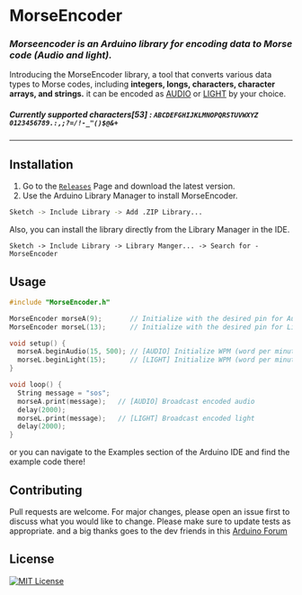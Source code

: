 # **MorseEncoder**
### _Morseencoder is an Arduino library for encoding data to Morse code (Audio and light)._
Introducing the MorseEncoder library, a tool that converts various data types to Morse codes, including **integers, longs, characters, character arrays, and strings.** it can be encoded as [AUDIO](https://github.com/ktauchathuranga/MorseEncoder/blob/main/examples/MorseEncoder_EXAMPLE_AUDIO/MorseEncoder_EXAMPLE_AUDIO.ino) or [LIGHT](https://github.com/ktauchathuranga/MorseEncoder/blob/main/examples/MorseEncoder_EXAMPLE_LIGHT/MorseEncoder_EXAMPLE_LIGHT.ino) by your choice.
##### Currently supported characters[53] : **`ABCDEFGHIJKLMNOPQRSTUVWXYZ 0123456789.:,;?=/!-_"()$@&+`**

***
## Installation

1. Go to the [```Releases```](https://github.com/ktauchathuranga/MorseEncoder/releases) Page and download the latest version. 
2. Use the Arduino Library Manager to install MorseEncoder.

```bash
Sketch -> Include Library -> Add .ZIP Library...
```

Also, you can install the library directly from the Library Manager in the IDE.

```
Sketch -> Include Library -> Library Manger... -> Search for - MorseEncoder
```
## Usage

```c++
#include "MorseEncoder.h"

MorseEncoder morseA(9);       // Initialize with the desired pin for Audio **PWM pins only
MorseEncoder morseL(13);      // Initialize with the desired pin for Light

void setup() {
  morseA.beginAudio(15, 500); // [AUDIO] Initialize WPM (word per minute) rate and frequency
  morseL.beginLight(15);      // [LIGHT] Initialize WPM (word per minute) rate
}

void loop() {
  String message = "sos";
  morseA.print(message);   // [AUDIO] Broadcast encoded audio
  delay(2000);
  morseL.print(message);   // [LIGHT] Broadcast encoded light
  delay(2000);
}
```
or you can navigate to the Examples section of the Arduino IDE and find the example code there!

## Contributing

Pull requests are welcome. For major changes, please open an issue first
to discuss what you would like to change.
Please make sure to update tests as appropriate.
and a big thanks goes to the dev friends in this [Arduino Forum](https://forum.arduino.cc/t/i-need-help-with-my-library/1167276/21)

## License

[![MIT License](https://img.shields.io/badge/License-MIT-green.svg)](https://choosealicense.com/licenses/mit/)
